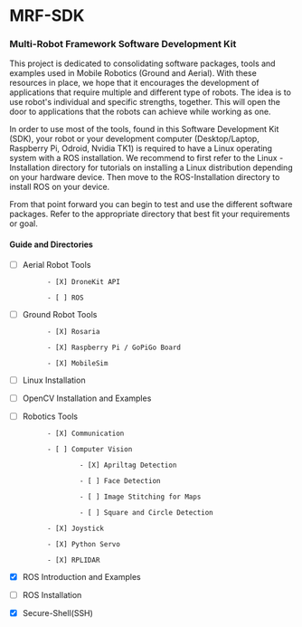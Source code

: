 # MRF-SDK
### Multi-Robot Framework Software Development Kit

This project is dedicated to consolidating software packages, tools and examples used in Mobile Robotics (Ground and Aerial). With these resources in place, we hope that it encourages the development of applications that require multiple and different type of robots. The idea is to use robot's individual and specific strengths, together. This will open the door to applications that the robots can achieve while working as one.

In order to use most of the tools, found in this Software Development Kit (SDK), your robot or your development computer (Desktop/Laptop, Raspberry Pi, Odroid, Nvidia TK1) is required to have a Linux operating system with a ROS installation. We recommend to first refer to the Linux - Installation directory for tutorials on installing a Linux distribution depending on your hardware device. Then move to the ROS-Installation directory to install ROS on your device. 

From that point forward you can begin to test and use the different software packages. Refer to the appropriate directory that best fit your requirements or goal.


#### Guide and Directories

- [ ] Aerial Robot Tools

			- [X] DroneKit API

			- [ ] ROS

- [ ] Ground Robot Tools

			- [X] Rosaria

			- [X] Raspberry Pi / GoPiGo Board

			- [X] MobileSim

- [ ] Linux Installation

- [ ] OpenCV Installation and Examples

- [ ] Robotics Tools

			- [X] Communication

			- [ ] Computer Vision

					- [X] Apriltag Detection

					- [ ] Face Detection

					- [ ] Image Stitching for Maps

					- [ ] Square and Circle Detection

			- [X] Joystick

			- [X] Python Servo

			- [X] RPLIDAR


- [X] ROS Introduction and Examples

- [ ] ROS Installation

- [X] Secure-Shell(SSH)

